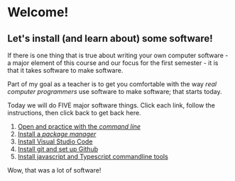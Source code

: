 # Welcome!

## Let's install (and learn about) some software!

If there is one thing that is true about writing your own computer software - a major element of this course and our focus for the first semester - it is that it takes software to make software. 

Part of my goal as a teacher is to get you comfortable with the way *real computer programmers* use software to make software; that starts today.

Today we will do FIVE major software things. Click each link, follow the instructions, then click back to get back here.
1. [Open and practice with the *command line*](commandline.md)
2. [Install a *package manager*](packagemanager.md)
3. [Install Visual Studio Code](visualstudiocode.md)
4. [Install git and set up Github](gitandgithub.md)
5. [Install javascript and Typescript commandline tools](typescript_commandline.md)

Wow, that was a lot of software!

